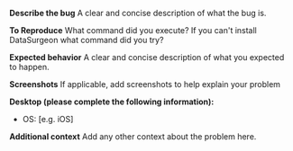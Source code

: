 
**Describe the bug**
A clear and concise description of what the bug is.

**To Reproduce**
What command did you execute? If you can't install DataSurgeon what command did you try?

**Expected behavior**
A clear and concise description of what you expected to happen.

**Screenshots**
If applicable, add screenshots to help explain your problem

**Desktop (please complete the following information):**
 - OS: [e.g. iOS]

**Additional context**
Add any other context about the problem here.
